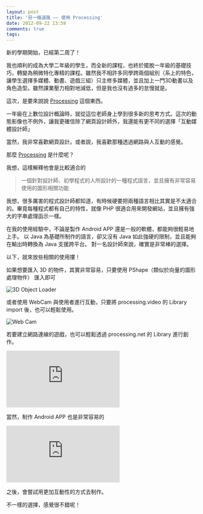 ```yaml
---
layout: post
title: '另一條道路 —— 使用 Processing'
date: 2012-09-22 13:59
comments: true
tags: 
---
```



新的學期開始，已經第二周了！

我也順利的成為大學二年級的學生，而全新的課程，也終於擺脫一年級的基礎技巧，轉變為稍微特化專精的課程。雖然我不相許多同學跨兩個組別（系上的特色，讓學生選擇多媒體、動畫、遊戲三組）只主修多媒體，並且加上一門3D動畫以及角色造型。雖然課業壓力相對地減低，但是我也沒有過多的怠慢就是。

這次，是要來說說 <a href="https://processing.org" target="_blank">Processing</a> 這個東西。

一年級在上數位設計概論時，就從這位老師身上學到很多新的思考方式。這次的動態影像也不例外，讓我更確信除了網頁設計師外，我還能有更不同的選擇「互動媒體設計師」

當然，我非常喜歡網頁設計。或者說，我喜歡那種透過網路與人互動的感覺。

<!--more-->

那麼 <a href="https://processing.org" target="_blank">Processing</a> 是什麼呢？

我想，這樣解釋他會是比較適合的
> 一個針對設計師、初學程式的人所設計的一種程式語言，並且擁有非常容易使用的圖形相關功能

我想，很多厲害的程式設計師都知道，有時候硬要把兩種語言相比其實是不太適合的。畢竟每種程式都有自己的特性，就像 PHP 很適合用來開發網站，並且擁有強大的字串處理函示一樣。


在我的使用經驗中，不論是製作 Android APP 還是一般的軟體，都能夠很輕易地上手。
以 Java 為基礎所制作的語言，卻又沒有 Java 如此強硬的限制，並且能夠在輸出時轉換為 Java 支援跨平台。
對一名設計師來說，確實是非常棒的選擇。

以下，就來放些相關的使用摟！

如果想要匯入 3D 的物件，其實非常容易，只要使用 PShape（類似於向量的圖形處理物件） 匯入即可

![3D Object Loader](https://i.imgur.com/bcPWj.png) 

或者使用 WebCam 與使用者進行互動，只要將 processing.video 的 Library import 後，也可以輕鬆使用。

![Web Cam](https://i.imgur.com/fwjMW.jpg)

若要建立網路連線的遊戲，也可以輕鬆透過 processing.net 的 Library 進行創作。

<div class="video-container">
<iframe src="https://www.youtube.com/embed/WRUln3aKVwY" frameborder="0" allowfullscreen></iframe>
</div>

當然，制作 Android APP 也是非常容易的

<div class="video-container">
<iframe src="https://www.youtube.com/embed/lGZI1jQD0_Q" frameborder="0" allowfullscreen></iframe>
</div>

之後，會嘗試用更加互動性的方式去制作。

不一樣的選擇，感覺很不錯呢！
